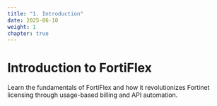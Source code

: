```yaml
---
title: "1. Introduction"
date: 2025-06-10
weight: 1
chapter: true
---
```


# Introduction to FortiFlex

Learn the fundamentals of FortiFlex and how it revolutionizes Fortinet licensing through usage-based billing and API automation.
